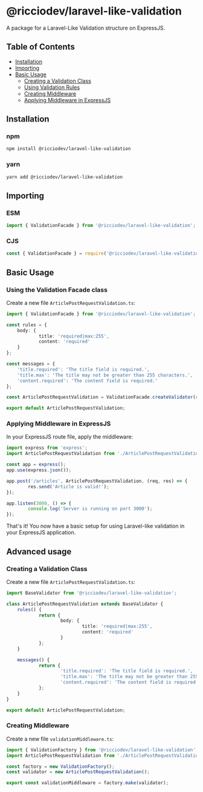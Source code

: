# @ricciodev/laravel-like-validation

A package for a Laravel-Like Validation structure on ExpressJS.

## Table of Contents

- [Installation](#installation)
- [Importing](#importing)
- [Basic Usage](#basic-usage)
    - [Creating a Validation Class](#creating-a-validation-class)
    - [Using Validation Rules](#using-validation-rules)
    - [Creating Middleware](#creating-middleware)
    - [Applying Middleware in ExpressJS](#applying-middleware-in-expressjs)

## Installation

### npm

```sh
npm install @ricciodev/laravel-like-validation
```

### yarn

```sh
yarn add @ricciodev/laravel-like-validation
```

## Importing

### ESM

```js
import { ValidationFacade } from '@ricciodev/laravel-like-validation';
```

### CJS

```js
const { ValidationFacade } = require('@ricciodev/laravel-like-validation');
```

## Basic Usage

### Using the Validation Facade class

Create a new file `ArticlePostRequestValidation.ts`:

```ts
import { ValidationFacade } from '@ricciodev/laravel-like-validation';

const rules = {
    body: {
            title: 'required|max:255',
            content: 'required'
    }
};

const messages = {
    'title.required': 'The title field is required.',
    'title.max': 'The title may not be greater than 255 characters.',
    'content.required': 'The content field is required.'
};

const ArticlePostRequestValidation = ValidationFacade.createValidator(rules, messages);

export default ArticlePostRequestValidation;
```

### Applying Middleware in ExpressJS

In your ExpressJS route file, apply the middleware:

```js
import express from 'express';
import ArticlePostRequestValidation from './ArticlePostRequestValidation';

const app = express();
app.use(express.json());

app.post('/articles', ArticlePostRequestValidation, (req, res) => {
        res.send('Article is valid!');
});

app.listen(3000, () => {
        console.log('Server is running on port 3000');
});
```

That's it! You now have a basic setup for using Laravel-like validation in your ExpressJS application.

## Advanced usage

### Creating a Validation Class

Create a new file `ArticlePostRequestValidation.ts`:

```ts
import BaseValidator from '@ricciodev/laravel-like-validation';

class ArticlePostRequestValidation extends BaseValidator {
    rules() {
            return {
                    body: {
                            title: 'required|max:255',
                            content: 'required'
                    }
            };
    }

    messages() {
            return {
                    'title.required': 'The title field is required.',
                    'title.max': 'The title may not be greater than 255 characters.',
                    'content.required': 'The content field is required.'
            };
    }
}

export default ArticlePostRequestValidation;
```

### Creating Middleware

Create a new file `validationMiddleware.ts`:

```ts
import { ValidationFactory } from '@ricciodev/laravel-like-validation';
import ArticlePostRequestValidation from './ArticlePostRequestValidation';

const factory = new ValidationFactory();
const validator = new ArticlePostRequestValidation();

export const validationMiddleware = factory.make(validator);
```